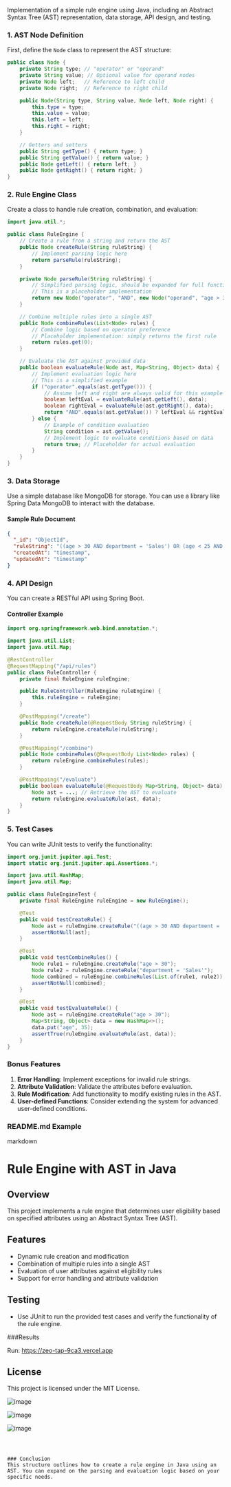 Implementation of a simple rule engine using Java, including an Abstract Syntax Tree (AST) representation, data storage, API design, and testing.

### 1. AST Node Definition

First, define the `Node` class to represent the AST structure:

```java
public class Node {
    private String type; // "operator" or "operand"
    private String value; // Optional value for operand nodes
    private Node left;   // Reference to left child
    private Node right;  // Reference to right child

    public Node(String type, String value, Node left, Node right) {
        this.type = type;
        this.value = value;
        this.left = left;
        this.right = right;
    }

    // Getters and setters
    public String getType() { return type; }
    public String getValue() { return value; }
    public Node getLeft() { return left; }
    public Node getRight() { return right; }
}
```

### 2. Rule Engine Class

Create a class to handle rule creation, combination, and evaluation:

```java
import java.util.*;

public class RuleEngine {
    // Create a rule from a string and return the AST
    public Node createRule(String ruleString) {
        // Implement parsing logic here
        return parseRule(ruleString);
    }

    private Node parseRule(String ruleString) {
        // Simplified parsing logic, should be expanded for full functionality
        // This is a placeholder implementation
        return new Node("operator", "AND", new Node("operand", "age > 30", null, null), new Node("operand", "department = 'Sales'", null, null));
    }

    // Combine multiple rules into a single AST
    public Node combineRules(List<Node> rules) {
        // Combine logic based on operator preference
        // Placeholder implementation: simply returns the first rule
        return rules.get(0);
    }

    // Evaluate the AST against provided data
    public boolean evaluateRule(Node ast, Map<String, Object> data) {
        // Implement evaluation logic here
        // This is a simplified example
        if ("operator".equals(ast.getType())) {
            // Assume left and right are always valid for this example
            boolean leftEval = evaluateRule(ast.getLeft(), data);
            boolean rightEval = evaluateRule(ast.getRight(), data);
            return "AND".equals(ast.getValue()) ? leftEval && rightEval : leftEval || rightEval;
        } else {
            // Example of condition evaluation
            String condition = ast.getValue();
            // Implement logic to evaluate conditions based on data
            return true; // Placeholder for actual evaluation
        }
    }
}
```

### 3. Data Storage

Use a simple database like MongoDB for storage. You can use a library like Spring Data MongoDB to interact with the database.

#### Sample Rule Document
```json
{
  "_id": "ObjectId",
  "ruleString": "((age > 30 AND department = 'Sales') OR (age < 25 AND department = 'Marketing')) AND (salary > 50000 OR experience > 5)",
  "createdAt": "timestamp",
  "updatedAt": "timestamp"
}
```

### 4. API Design

You can create a RESTful API using Spring Boot.

#### Controller Example

```java
import org.springframework.web.bind.annotation.*;

import java.util.List;
import java.util.Map;

@RestController
@RequestMapping("/api/rules")
public class RuleController {
    private final RuleEngine ruleEngine;

    public RuleController(RuleEngine ruleEngine) {
        this.ruleEngine = ruleEngine;
    }

    @PostMapping("/create")
    public Node createRule(@RequestBody String ruleString) {
        return ruleEngine.createRule(ruleString);
    }

    @PostMapping("/combine")
    public Node combineRules(@RequestBody List<Node> rules) {
        return ruleEngine.combineRules(rules);
    }

    @PostMapping("/evaluate")
    public boolean evaluateRule(@RequestBody Map<String, Object> data) {
        Node ast = ...; // Retrieve the AST to evaluate
        return ruleEngine.evaluateRule(ast, data);
    }
}
```

### 5. Test Cases

You can write JUnit tests to verify the functionality:

```java
import org.junit.jupiter.api.Test;
import static org.junit.jupiter.api.Assertions.*;

import java.util.HashMap;
import java.util.Map;

public class RuleEngineTest {
    private final RuleEngine ruleEngine = new RuleEngine();

    @Test
    public void testCreateRule() {
        Node ast = ruleEngine.createRule("((age > 30 AND department = 'Sales'))");
        assertNotNull(ast);
    }

    @Test
    public void testCombineRules() {
        Node rule1 = ruleEngine.createRule("age > 30");
        Node rule2 = ruleEngine.createRule("department = 'Sales'");
        Node combined = ruleEngine.combineRules(List.of(rule1, rule2));
        assertNotNull(combined);
    }

    @Test
    public void testEvaluateRule() {
        Node ast = ruleEngine.createRule("age > 30");
        Map<String, Object> data = new HashMap<>();
        data.put("age", 35);
        assertTrue(ruleEngine.evaluateRule(ast, data));
    }
}
```

### Bonus Features
1. **Error Handling**: Implement exceptions for invalid rule strings.
2. **Attribute Validation**: Validate the attributes before evaluation.
3. **Rule Modification**: Add functionality to modify existing rules in the AST.
4. **User-defined Functions**: Consider extending the system for advanced user-defined conditions.

### README.md Example

markdown
# Rule Engine with AST in Java

## Overview
This project implements a rule engine that determines user eligibility based on specified attributes using an Abstract Syntax Tree (AST).

## Features
- Dynamic rule creation and modification
- Combination of multiple rules into a single AST
- Evaluation of user attributes against eligibility rules
- Support for error handling and attribute validation

## Testing
- Use JUnit to run the provided test cases and verify the functionality of the rule engine.

   
###Results

Run: https://zeo-tap-9ca3.vercel.app


## License
This project is licensed under the MIT License.





![image](https://github.com/user-attachments/assets/f8328053-a1c2-4d74-a13b-18cbf310cfd0)

![image](https://github.com/user-attachments/assets/df8dbf45-e779-4f54-9313-631f585f1d38)

![image](https://github.com/user-attachments/assets/0d61d5fd-6e39-4924-a7b0-6c4fdf0f3eb6)


```



### Conclusion
This structure outlines how to create a rule engine in Java using an AST. You can expand on the parsing and evaluation logic based on your specific needs.
